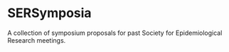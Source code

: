 # SERSymposia
A collection of symposium proposals for past Society for Epidemiological Research meetings.
